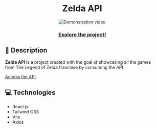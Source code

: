 <div align="center">
  <h1>Zelda API</h1>
</div>

<div align="center">
  <img src="public/gif/zelda-api.gif" alt="Demonstration video" />
</div>

<div align="center">
  <h3><a href="https://michelesilva20.github.io/zelda-api/" target="_blank">Explore the project!</a></h3>
</div>

<div>
    <h2>📖 Description</h2>
    <p><strong>Zelda API</strong> is a project created with the goal of showcasing all the games from The Legend of Zelda franchise by consuming the API.</p>

  <p><a href="https://github.com/deliton/zelda-api" target="_blank">Access the API</a></p>
</div>

<div>
  <h2>💻 Technologies</h2>
  <ul>
    <li>React.js</li>
    <li>Tailwind CSS</li>
    <li>Vite</li>
    <li>Axios</li>
  </ul>
</div>
